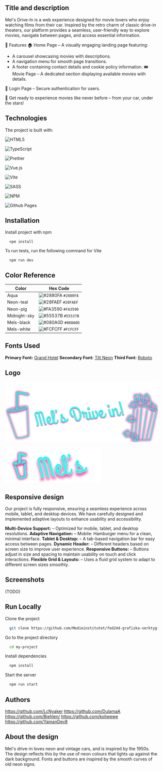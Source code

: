 ## Title and description

Mel's Drive-In is a web experience designed for movie lovers who enjoy watching films from their car. Inspired by the retro charm of classic drive-in theaters, our platform provides a seamless, user-friendly way to explore movies, navigate between pages, and access essential information.

🚗 Features
🏠 Home Page – A visually engaging landing page featuring:

- A carousel showcasing movies with descriptions.
- A navigation menu for smooth page transitions.
- A footer containing contact details and cookie policy information.
  🎟️ Movie Page – A dedicated section displaying available movies with details.

🔐 Login Page – Secure authentication for users.

🎥 Get ready to experience movies like never before – from your car, under the stars!

## Technologies

The project is built with:

![HTML5](https://img.shields.io/badge/html5-%23E34F26.svg?style=for-the-badge&logo=html5&logoColor=white)

![TypeScript](https://img.shields.io/badge/typescript-%23007ACC.svg?style=for-the-badge&logo=typescript&logoColor=white)

![Prettier](https://img.shields.io/badge/prettier-%23F7B93E.svg?style=for-the-badge&logo=prettier&logoColor=black)

![Vue.js](https://img.shields.io/badge/vuejs-%2335495e.svg?style=for-the-badge&logo=vuedotjs&logoColor=%234FC08D)

![Vite](https://img.shields.io/badge/vite-%23646CFF.svg?style=for-the-badge&logo=vite&logoColor=white)

![SASS](https://img.shields.io/badge/SASS-hotpink.svg?style=for-the-badge&logo=SASS&logoColor=white)

![NPM](https://img.shields.io/badge/NPM-%23CB3837.svg?style=for-the-badge&logo=npm&logoColor=white)

![Github Pages](https://img.shields.io/badge/github%20pages-121013?style=for-the-badge&logo=github&logoColor=white)

## Installation

Install project with npm

```
  npm install
```

To run tests, run the following command for Vite

```
  npm run dev
```

## Color Reference

| Color        | Hex Code                                                                  |
| ------------ | ------------------------------------------------------------------------- |
| Aqua         | ![#2880FA](https://via.placeholder.com/15/2880FA/000000?text=+) `#2880FA` |
| Neon-teal    | ![#28FAEF](https://via.placeholder.com/15/28FAEF/000000?text=+) `#28FAEF` |
| Neon-pig     | ![#FA3590](https://via.placeholder.com/15/FA3590/000000?text=+) `#FA3590` |
| Midnight-sky | ![#55537B](https://via.placeholder.com/15/55537B/000000?text=+) `#55537B` |
| Mels-black   | ![#080A0D](https://via.placeholder.com/15/080A0D/FFFFFF?text=+) `#080A0D` |
| Mels-white   | ![#FCFCFF](https://via.placeholder.com/15/FCFCFF/000000?text=+) `#FCFCFF` |

## Fonts Used

**Primary Font:** [Grand Hotel](https://fonts.google.com/specimen/Grand+Hotel?query=grand+hotel)
**Secondary Font:** [Tilt Neon](https://fonts.google.com/specimen/Tilt+Neon)
**Third Font:** [Roboto](https://fonts.google.com/specimen/Roboto)

## Logo

![Logo](src/assets/Logo%20big.svg)

![Logo small](src/assets/Logo-small.svg)

## Responsive design

Our project is fully responsive, ensuring a seamless experience across mobile, tablet, and desktop devices. We have carefully designed and implemented adaptive layouts to enhance usability and accessibility.

**Multi-Device Support:** – Optimized for mobile, tablet, and desktop resolutions.
**Adaptive Navigation:** – Mobile: Hamburger menu for a clean, minimal interface.
**Tablet & Desktop:** – A tab-based navigation bar for easy access between pages. **Dynamic Header:** – Different headers based on screen size to improve user experience.
**Responsive Buttons:** – Buttons adjust in size and spacing to maintain usability on touch and click interactions.
**Flexible Grid & Layouts:** – Uses a fluid grid system to adapt to different screen sizes smoothly.

## Screenshots

(TODO)

## Run Locally

Clone the project

```bash
  git clone https://github.com/Medieinstitutet/fed24d-grafiska-verktyg-kattalemurerna/tree/main
```

Go to the project directory

```bash
  cd my-project
```

Install dependencies

```bash
  npm install
```

Start the server

```bash
  npm run start
```

## Authors

https://github.com/LcNyaker
https://github.com/DulamaA
https://github.com/Biehlen/
https://github.com/koliwewe
https://github.com/YamanDev8

## About the design

Mel's drive-in loves neon and vintage cars, and is inspired by the 1950s. The design reflects this by the use of neon colours that lights up against the dark background. Fonts and buttons are inspired by the smooth curves of old neon signs.
